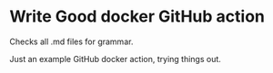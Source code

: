# Write Good docker GitHub action

Checks all .md files for grammar.

Just an example GitHub docker action, trying things out.